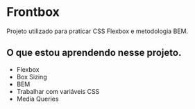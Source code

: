 # Frontbox

Projeto utilizado para praticar CSS Flexbox e metodologia BEM.

## O que estou aprendendo nesse projeto.

- Flexbox
- Box Sizing
- BEM
- Trabalhar com variáveis CSS
- Media Queries

